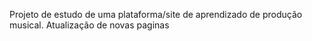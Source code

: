 Projeto de estudo de uma plataforma/site de aprendizado de produção musical.
Atualização de novas paginas
